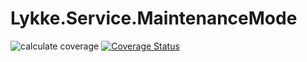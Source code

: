 # Lykke.Service.MaintenanceMode

![calculate coverage](https://github.com/OpenMAVN/MAVN.Service.MaintenanceMode/workflows/coverage%20report/badge.svg)
[![Coverage Status](https://coveralls.io/repos/github/OpenMAVN/MAVN.Service.MaintenanceMode/badge.svg?branch=master)](https://coveralls.io/github/OpenMAVN/MAVN.Service.MaintenanceMode?branch=master)
